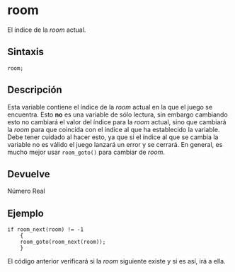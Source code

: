 # room

El índice de la _room_ actual.

## Sintaxis

  
```gml  
room;  
```  

## Descripción

Esta variable contiene el índice de la _room_ actual en la que el juego se encuentra. Esto **no** es una variable de sólo lectura, sin embargo cambiando esto no cambiará el valor del índice para la _room_ actual, sino que cambiará la _room_ para que coincida con el índice al que ha establecido la variable. Debe tener cuidado al hacer esto, ya que si el índice al que se cambia la variable no es válido el juego lanzará un error y se cerrará. En general, es mucho mejor usar `room_goto()` para cambiar de _room_.

## Devuelve

Número Real

## Ejemplo

  
```gml  
if room_next(room) != -1  
    {  
    room_goto(room_next(room));  
    }  
```  
El código anterior verificará si la _room_ siguiente existe y si es así, irá a ella.